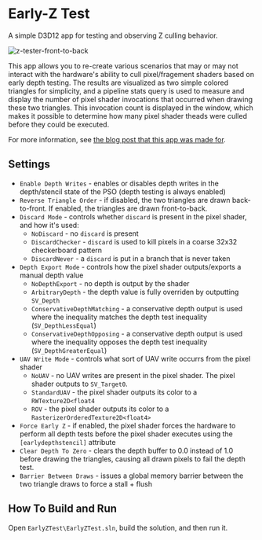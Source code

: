 # Early-Z Test
A simple D3D12 app for testing and observing Z culling behavior.

![z-tester-front-to-back](https://github.com/user-attachments/assets/c37b4712-ff46-4a2a-bf14-ae38619ae923)

This app allows you to re-create various scenarios that may or may not interact with the hardware's ability to cull pixel/fragement shaders based on early depth testing. The results are visualized as two simple colored triangles for simplicity, and a pipeline stats query is used to measure and display the number of pixel shader invocations that occurred when drawing these two triangles. This invocation count is displayed in the window, which makes it possible to determine how many pixel shader theads were culled before they could be executed.

For more information, see [the blog post that this app was made for](https://therealmjp.github.io/posts/to-earlyz-or-not-to-earlyz/).

## Settings

* `Enable Depth Writes` - enables or disables depth writes in the depth/stencil state of the PSO (depth testing is always enabled)
* `Reverse Triangle Order` - if disabled, the two triangles are drawn back-to-front. If enabled, the triangles are drawn front-to-back.
* `Discard Mode` - controls whether `discard` is present in the pixel shader, and how it's used:
  * `NoDiscard` - no `discard` is present
  * `DiscardChecker` - `discard` is used to kill pixels in a coarse 32x32 checkerboard pattern
  * `DiscardNever` - a `discard` is put in a branch that is never taken
* `Depth Export Mode` - controls how the pixel shader outputs/exports a manual depth value
  * `NoDepthExport` - no depth is output by the shader
  * `ArbitraryDepth` - the depth value is fully overriden by outputting `SV_Depth`
  * `ConservativeDepthMatching` - a conservative depth output is used where the inequality matches the depth test inequality (`SV_DepthLessEqual`)
  * `ConservativeDepthOpposing` - a conservative depth output is used where the inequality opposes the depth test inequality (`SV_DepthGreaterEqual`)
* `UAV Write Mode` - controls what sort of UAV write occurrs from the pixel shader
  * `NoUAV` - no UAV writes are present in the pixel shader. The pixel shader outputs to `SV_Target0`.
  * `StandardUAV` - the pixel shader outputs its color to a `RWTexture2D<float4`
  * `ROV` - the pixel shader outputs its color to a `RasterizerOrderedTexture2D<float4>`
* `Force Early Z` - if enabled, the pixel shader forces the hardware to perform all depth tests before the pixel shader executes using the `[earlydepthstencil]` attribute
* `Clear Depth To Zero` - clears the depth buffer to 0.0 instead of 1.0 before drawing the triangles, causing all drawn pixels to fail the depth test.
* `Barrier Between Draws` - issues a global memory barrier between the two triangle draws to force a stall + flush

## How To Build and Run

Open `EarlyZTest\EarlyZTest.sln`, build the solution, and then run it.

